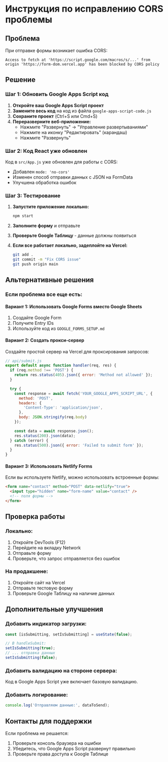 # Инструкция по исправлению CORS проблемы

## Проблема
При отправке формы возникает ошибка CORS:
```
Access to fetch at 'https://script.google.com/macros/s/...' from origin 'https://form-dom.vercel.app' has been blocked by CORS policy
```

## Решение

### Шаг 1: Обновить Google Apps Script код

1. **Откройте ваш Google Apps Script проект**
2. **Замените весь код** на код из файла `google-apps-script-code.js`
3. **Сохраните проект** (Ctrl+S или Cmd+S)
4. **Переразверните веб-приложение:**
   - Нажмите "Развернуть" → "Управление развертываниями"
   - Нажмите на иконку "Редактировать" (карандаш)
   - Нажмите "Развернуть"

### Шаг 2: Код React уже обновлен

Код в `src/App.js` уже обновлен для работы с CORS:
- Добавлен `mode: 'no-cors'`
- Изменен способ отправки данных с JSON на FormData
- Улучшена обработка ошибок

### Шаг 3: Тестирование

1. **Запустите приложение локально:**
   ```bash
   npm start
   ```

2. **Заполните форму** и отправьте

3. **Проверьте Google Таблицу** - данные должны появиться

4. **Если все работает локально, задеплойте на Vercel:**
   ```bash
   git add .
   git commit -m "Fix CORS issue"
   git push origin main
   ```

## Альтернативные решения

### Если проблема все еще есть:

#### Вариант 1: Использовать Google Forms вместо Google Sheets
1. Создайте Google Form
2. Получите Entry IDs
3. Используйте код из `GOOGLE_FORMS_SETUP.md`

#### Вариант 2: Создать прокси-сервер
Создайте простой сервер на Vercel для проксирования запросов:

```javascript
// api/submit.js
export default async function handler(req, res) {
  if (req.method !== 'POST') {
    return res.status(405).json({ error: 'Method not allowed' });
  }

  try {
    const response = await fetch('YOUR_GOOGLE_APPS_SCRIPT_URL', {
      method: 'POST',
      headers: {
        'Content-Type': 'application/json',
      },
      body: JSON.stringify(req.body)
    });

    const data = await response.json();
    res.status(200).json(data);
  } catch (error) {
    res.status(500).json({ error: 'Failed to submit form' });
  }
}
```

#### Вариант 3: Использовать Netlify Forms
Если вы используете Netlify, можно использовать встроенные формы:

```html
<form name="contact" method="POST" data-netlify="true">
  <input type="hidden" name="form-name" value="contact" />
  <!-- поля формы -->
</form>
```

## Проверка работы

### Локально:
1. Откройте DevTools (F12)
2. Перейдите на вкладку Network
3. Отправьте форму
4. Проверьте, что запрос отправляется без ошибок

### На продакшене:
1. Откройте сайт на Vercel
2. Отправьте тестовую форму
3. Проверьте Google Таблицу на наличие данных

## Дополнительные улучшения

### Добавить индикатор загрузки:
```javascript
const [isSubmitting, setIsSubmitting] = useState(false);

// В handleSubmit:
setIsSubmitting(true);
// ... отправка данных
setIsSubmitting(false);
```

### Добавить валидацию на стороне сервера:
Код в Google Apps Script уже включает базовую валидацию.

### Добавить логирование:
```javascript
console.log('Отправляем данные:', dataToSend);
```

## Контакты для поддержки

Если проблема не решается:
1. Проверьте консоль браузера на ошибки
2. Убедитесь, что Google Apps Script развернут правильно
3. Проверьте права доступа к Google Таблице
